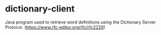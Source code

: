 # dictionary-client

Java program used to retrieve word definitions using the Dictionary Server Protocol. (https://www.rfc-editor.org/rfc/rfc2229)

